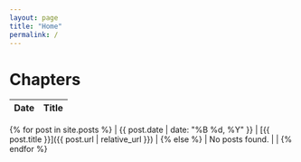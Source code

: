 ```yaml
---
layout: page
title: "Home"
permalink: /
---
```


# Chapters

| Date       | Title          |
|------------|----------------|
{% for post in site.posts %}
| {{ post.date | date: "%B %d, %Y" }} | [{{ post.title }}]({{ post.url | relative_url }}) |
{% else %}
| No posts found. | |
{% endfor %}
